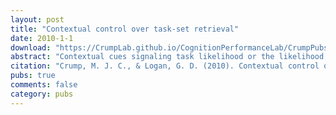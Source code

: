 ```yaml
---
layout: post
title: "Contextual control over task-set retrieval"
date: 2010-1-1
download: "https://CrumpLab.github.io/CognitionPerformanceLab/CrumpPubs/Crump and Logan - 2010b.pdf"
abstract: "Contextual cues signaling task likelihood or the likelihood of task repetition are known to modulate the size of switch costs. We follow up on the finding by Leboe, Wong, Crump, and Stobbe (2008) that location cues predictive of the proportion of switch or repeat trials modulate switch costs. Their design employed one cue per task, whereas our experiment employed two cues per task, which allowed separate assessment of modulations to the cue-repetition benefit, a measure of lower level cue-encoding processes, and to the task-alternation cost, a measure of higher level processes representing task-set information. We demonstrate that location information predictive of switch proportion modulates performance at the level of task-set representations. Furthermore, we demonstrate that contextual control occurs even when subjects are unaware of the associations between context and switch likelihood. We discuss the notion that contextual information provides rapid, unconscious control over the extent to which prior task-set representations are retrieved in the service of guiding online performance."
citation: "Crump, M. J. C., & Logan, G. D. (2010). Contextual control over task-set retrieval. Attention, Perception and Psychophysics, 72, 2047-2053."
pubs: true
comments: false
category: pubs
---
```

